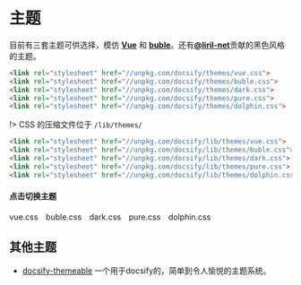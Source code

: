 # 主题

目前有三套主题可供选择，模仿 [__Vue__](https://vuejs.org) 和
[__buble__](https://buble.surge.sh)。还有[__@liril-net__](https://github.com/liril-net)贡献的黑色风格的主题。

```html
<link rel="stylesheet" href="//unpkg.com/docsify/themes/vue.css">
<link rel="stylesheet" href="//unpkg.com/docsify/themes/buble.css">
<link rel="stylesheet" href="//unpkg.com/docsify/themes/dark.css">
<link rel="stylesheet" href="//unpkg.com/docsify/themes/pure.css">
<link rel="stylesheet" href="//unpkg.com/docsify/themes/dolphin.css">
```

!> CSS 的压缩文件位于 `/lib/themes/`

```html
<link rel="stylesheet" href="//unpkg.com/docsify/lib/themes/vue.css">
<link rel="stylesheet" href="//unpkg.com/docsify/lib/themes/buble.css">
<link rel="stylesheet" href="//unpkg.com/docsify/lib/themes/dark.css">
<link rel="stylesheet" href="//unpkg.com/docsify/lib/themes/pure.css">
<link rel="stylesheet" href="//unpkg.com/docsify/lib/themes/dolphin.css">
```

#### 点击切换主题

<div class="demo-theme-preview">
  <a data-theme="vue">vue.css</a>
  <a data-theme="buble">buble.css</a>
  <a data-theme="dark">dark.css</a>
  <a data-theme="pure">pure.css</a>
  <a data-theme="dolphin">dolphin.css</a>
</div>

<style>
  .demo-theme-preview a {
    padding-right: 10px;
  }

  .demo-theme-preview a:hover {
    text-decoration: underline;
    cursor: pointer;
  }
</style>

<script>
window.onload = function() {
    debugger;
  var preview = Docsify.dom.find('.demo-theme-preview');
  var themes = Docsify.dom.findAll('[rel="stylesheet"]');

  preview.onclick = function (e) {
    var title = e.target.getAttribute('data-theme')

    themes.forEach(function (theme) {
      theme.disabled = theme.title !== title;
    });
  };
};
</script>


## 其他主题
- [docsify-themeable](https://jhildenbiddle.github.io/docsify-themeable/#/)
  一个用于docsify的，简单到令人愉悦的主题系统。
